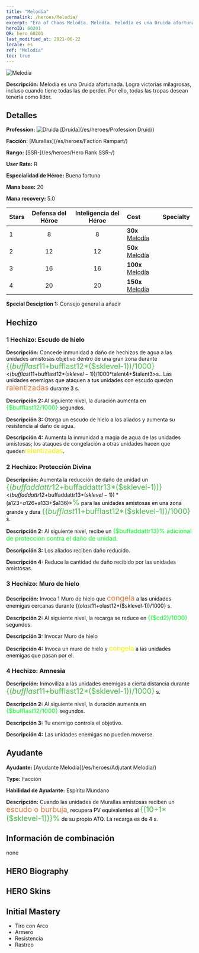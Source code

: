 ```yaml
---
title: "Melodía"
permalink: /heroes/Melodia/
excerpt: "Era of Chaos Melodía. Melodía. Melodía es una Druida afortunada. Logra victorias milagrosas, incluso cuando tiene todas las de perder. Por ello, todas las tropas desean tenerla como líder."
heroID: 60201
QR: hero_60201
last_modified_at: 2021-06-22
locale: es
ref: "Melodia"
toc: true
---
```

  ![Melodía](/images/h/h_Melodia.jpg)

 **Descripción:** Melodía es una Druida afortunada. Logra victorias milagrosas, incluso cuando tiene todas las de perder. Por ello, todas las tropas desean tenerla como líder.
## Detalles
 **Profession:** ![Druida](/images/h/h_prof_4.png)  [Druida](/es/heroes/Profession Druid/)

 **Facción:** [Murallas](/es/heroes/Faction Rampart/)

 **Rango:** [SSR-](/es/heroes/Hero Rank SSR-/)

 **User Rate:** R

 **Especialidad de Héroe:** Buena fortuna

 **Mana base:** 20

 **Mana recovery:** 5.0


  | Stars | Defensa del Héroe | Inteligencia del Héroe | Cost |     Specialty     |
  |---------|:---------------:|:---------------:|:--|--------------------|
  |    1    | 8 | 8 | **30x** [Melodía](/ItemsES/her_364/) |  |
  |    2    | 12 | 12 | **50x** [Melodía](/ItemsES/her_364/) |  |
  |    3    | 16 | 16 | **100x** [Melodía](/ItemsES/her_364/) |  |
  |    4    | 20 | 20 | **150x** [Melodía](/ItemsES/her_364/) |  |

 **Special Desciption 1:** Consejo general a añadir

## Hechizo
### 1 Hechizo: Escudo de hielo
 **Descripción:** Concede inmunidad a daño de hechizos de agua a las unidades amistosas objetivo dentro de una gran zona durante <span style="color: #48b946;font-size:20px">{($bufflast11+$bufflast12*($sklevel-1))/1000}</span><span style="color: black"><($bufflast11+$bufflast12*($sklevel-1))/1000*$talent4+$talent3>s.. Las unidades enemigas que ataquen a tus unidades con escudo quedan <span style="color: #e07c44;font-size:20px">ralentizadas</span><span style="color: black"> durante 3 s.

 **Descripción 2:** Al siguiente nivel, la duración aumenta en <span style="color: #00ff22;font-size:16px">{$bufflast12/1000}</span><span style="color: black"> segundos.

 **Descripción 3:** Otorga un escudo de hielo a los aliados y aumenta su resistencia al daño de agua.

 **Descripción 4:** Aumenta la inmunidad a magia de agua de las unidades amistosas; los ataques de congelación a otras unidades hacen que queden<span style="color: #f0f000;font-size:18px">ralentizadas</span><span style="color: black">.

### 2 Hechizo: Protección Divina
 **Descripción:** Aumenta la reducción de daño de unidad un <span style="color: #48b946;font-size:20px">{($buffaddattr12+$buffaddattr13*($sklevel-1))}</span><span style="color: black"><($buffaddattr12+$buffaddattr13*($sklevel-1))*($a123+$a126+$a133+$a136)><span style="color: #48b946;font-size:20px">%</span><span style="color: black"> para las unidades amistosas en una zona grande y dura <span style="color: #48b946;font-size:20px">{($bufflast11+$bufflast12*($sklevel-1))/1000}</span><span style="color: black"> s.

 **Descripción 2:** Al siguiente nivel, recibe un <span style="color: #00ff22;font-size:16px">{$buffaddattr13}% adicional de protección contra el daño de unidad.</span><span style="color: black">

 **Descripción 3:** Los aliados reciben daño reducido.

 **Descripción 4:** Reduce la cantidad de daño recibido por las unidades amistosas.

### 3 Hechizo: Muro de hielo
 **Descripción:** Invoca 1 Muro de hielo que <span style="color: #e07c44;font-size:20px">congela</span><span style="color: black"> a las unidades enemigas cercanas durante {($olast11+$olast12*($sklevel-1))/1000} s.

 **Descripción 2:** Al siguiente nivel, la recarga se reduce en <span style="color: #00ff22;font-size:16px">{($cd2)/1000}</span><span style="color: black"> segundos.

 **Descripción 3:** Invocar Muro de hielo

 **Descripción 4:** Invoca un muro de hielo y <span style="color: #f0f000;font-size:18px">congela</span><span style="color: black"> a las unidades enemigas que pasan por el.

### 4 Hechizo: Amnesia
 **Descripción:** Inmoviliza a las unidades enemigas a cierta distancia durante <span style="color: #48b946;font-size:20px">{($bufflast11+$bufflast12*($sklevel-1))/1000}</span><span style="color: black"> s.

 **Descripción 2:** Al siguiente nivel, la duración aumenta en <span style="color: #00ff22;font-size:16px">{$bufflast12/1000}</span><span style="color: black"> segundos.

 **Descripción 3:** Tu enemigo controla el objetivo.

 **Descripción 4:** Las unidades enemigas no pueden moverse.


## Ayudante

 **Ayudante:**  [Ayudante Melodía](/es/heroes/Adjutant Melodia/) 

 **Type:**  Facción 

 **Habilidad de Ayudante:**  Espíritu Mundano 

 **Descripción:** Cuando las unidades de Murallas amistosas reciben un <span style="color: #e07c44;font-size:20px">escudo o burbuja</span><span style="color: black">, recupera PV equivalentes al <span style="color: #48b946;font-size:20px">{(10+1*($sklevel-1))}%</span><span style="color: black"> de su propio ATQ. La recarga es de 4 s.

## Información de combinación

  none
## HERO Biography

## HERO Skins

## Initial Mastery
   - Tiro con Arco
   - Armero
   - Resistencia
   - Rastreo

